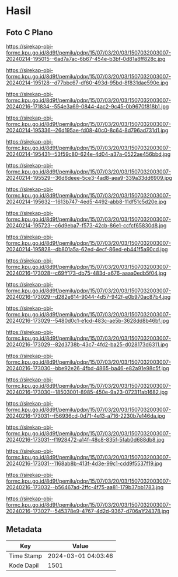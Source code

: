 # Hasil

## Foto C Plano

https://sirekap-obj-formc.kpu.go.id/8d9f/pemilu/pdpr/15/07/03/20/03/1507032003007-20240214-195015--6ad7a7ac-6b67-454e-b3bf-0d81a8ff828c.jpg

https://sirekap-obj-formc.kpu.go.id/8d9f/pemilu/pdpr/15/07/03/20/03/1507032003007-20240214-195128--d77bbc67-df60-493d-95bd-8f831dae590e.jpg

https://sirekap-obj-formc.kpu.go.id/8d9f/pemilu/pdpr/15/07/03/20/03/1507032003007-20240216-171834--554e3a69-0844-4ac2-9c45-0b9670f818b1.jpg

https://sirekap-obj-formc.kpu.go.id/8d9f/pemilu/pdpr/15/07/03/20/03/1507032003007-20240214-195336--26d195ae-fd08-40c0-8c64-8d796ad731d1.jpg

https://sirekap-obj-formc.kpu.go.id/8d9f/pemilu/pdpr/15/07/03/20/03/1507032003007-20240214-195431--53f59c80-624e-4d04-a37a-0522ae456bbd.jpg

https://sirekap-obj-formc.kpu.go.id/8d9f/pemilu/pdpr/15/07/03/20/03/1507032003007-20240214-195529--36d6deee-5ce3-4ad8-aea9-339a33dd6909.jpg

https://sirekap-obj-formc.kpu.go.id/8d9f/pemilu/pdpr/15/07/03/20/03/1507032003007-20240214-195632--1613b747-4ed5-4492-abb8-11df51c5d20e.jpg

https://sirekap-obj-formc.kpu.go.id/8d9f/pemilu/pdpr/15/07/03/20/03/1507032003007-20240214-195723--c6d9eba7-f573-42cb-86e1-ccfcf65830d8.jpg

https://sirekap-obj-formc.kpu.go.id/8d9f/pemilu/pdpr/15/07/03/20/03/1507032003007-20240214-195828--db801a5a-62ed-4ecf-86ed-eb441f5a90cd.jpg

https://sirekap-obj-formc.kpu.go.id/8d9f/pemilu/pdpr/15/07/03/20/03/1507032003007-20240216-173028--c69ff173-db75-483d-a676-aaaa0edb5f04.jpg

https://sirekap-obj-formc.kpu.go.id/8d9f/pemilu/pdpr/15/07/03/20/03/1507032003007-20240216-173029--d282e614-9044-4d57-942f-e0b970ac87b4.jpg

https://sirekap-obj-formc.kpu.go.id/8d9f/pemilu/pdpr/15/07/03/20/03/1507032003007-20240216-173029--5480d0c1-e1cd-483c-ae5b-3628dd8b46bf.jpg

https://sirekap-obj-formc.kpu.go.id/8d9f/pemilu/pdpr/15/07/03/20/03/1507032003007-20240216-173029--82d3738b-43c7-4fd2-ba25-d028173d6311.jpg

https://sirekap-obj-formc.kpu.go.id/8d9f/pemilu/pdpr/15/07/03/20/03/1507032003007-20240216-173030--bbe92e26-4fbd-4865-ba46-e82a91e98c5f.jpg

https://sirekap-obj-formc.kpu.go.id/8d9f/pemilu/pdpr/15/07/03/20/03/1507032003007-20240216-173030--18503001-8985-450e-9a23-072311ab1682.jpg

https://sirekap-obj-formc.kpu.go.id/8d9f/pemilu/pdpr/15/07/03/20/03/1507032003007-20240216-173031--f56936cd-0d71-4e13-a716-2230b7e146da.jpg

https://sirekap-obj-formc.kpu.go.id/8d9f/pemilu/pdpr/15/07/03/20/03/1507032003007-20240216-173031--f1928472-a14f-48c8-835f-5fab0d688db8.jpg

https://sirekap-obj-formc.kpu.go.id/8d9f/pemilu/pdpr/15/07/03/20/03/1507032003007-20240216-173031--1168ab8b-413f-4d3e-99c1-cdd9f5537f19.jpg

https://sirekap-obj-formc.kpu.go.id/8d9f/pemilu/pdpr/15/07/03/20/03/1507032003007-20240216-173032--b56467ad-2ffc-4f75-aa81-179b37bb1783.jpg

https://sirekap-obj-formc.kpu.go.id/8d9f/pemilu/pdpr/15/07/03/20/03/1507032003007-20240216-173027--545378e9-4767-4d2d-9367-d706a1f24378.jpg


## Metadata

| Key        | Value               |
| ---------- | ------------------- |
| Time Stamp | 2024-03-01 04:03:46 |
| Kode Dapil | 1501                |




